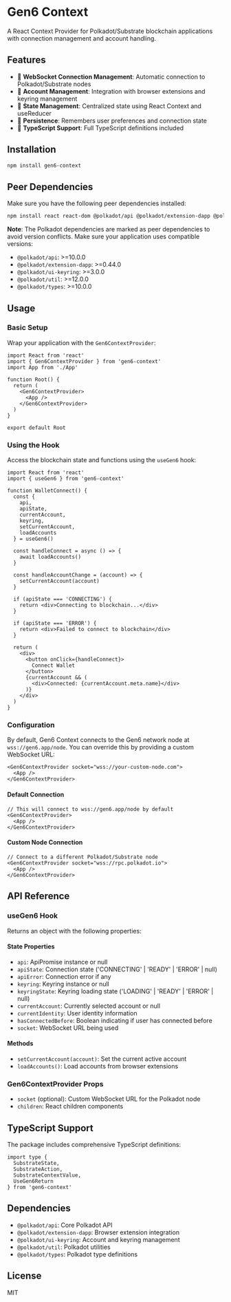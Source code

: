 # Gen6 Context

A React Context Provider for Polkadot/Substrate blockchain applications with connection management and account handling.

## Features

- 🔗 **WebSocket Connection Management**: Automatic connection to Polkadot/Substrate nodes
- 👤 **Account Management**: Integration with browser extensions and keyring management
- 🔄 **State Management**: Centralized state using React Context and useReducer
- 💾 **Persistence**: Remembers user preferences and connection state
- 🔧 **TypeScript Support**: Full TypeScript definitions included

## Installation

```bash
npm install gen6-context
```

## Peer Dependencies

Make sure you have the following peer dependencies installed:

```bash
npm install react react-dom @polkadot/api @polkadot/extension-dapp @polkadot/ui-keyring @polkadot/util @polkadot/types
```

**Note**: The Polkadot dependencies are marked as peer dependencies to avoid version conflicts. Make sure your application uses compatible versions:

- `@polkadot/api`: >=10.0.0
- `@polkadot/extension-dapp`: >=0.44.0  
- `@polkadot/ui-keyring`: >=3.0.0
- `@polkadot/util`: >=12.0.0
- `@polkadot/types`: >=10.0.0

## Usage

### Basic Setup

Wrap your application with the `Gen6ContextProvider`:

```tsx
import React from 'react'
import { Gen6ContextProvider } from 'gen6-context'
import App from './App'

function Root() {
  return (
    <Gen6ContextProvider>
      <App />
    </Gen6ContextProvider>
  )
}

export default Root
```

### Using the Hook

Access the blockchain state and functions using the `useGen6` hook:

```tsx
import React from 'react'
import { useGen6 } from 'gen6-context'

function WalletConnect() {
  const { 
    api, 
    apiState, 
    currentAccount, 
    keyring,
    setCurrentAccount,
    loadAccounts 
  } = useGen6()

  const handleConnect = async () => {
    await loadAccounts()
  }

  const handleAccountChange = (account) => {
    setCurrentAccount(account)
  }

  if (apiState === 'CONNECTING') {
    return <div>Connecting to blockchain...</div>
  }

  if (apiState === 'ERROR') {
    return <div>Failed to connect to blockchain</div>
  }

  return (
    <div>
      <button onClick={handleConnect}>
        Connect Wallet
      </button>
      {currentAccount && (
        <div>Connected: {currentAccount.meta.name}</div>
      )}
    </div>
  )
}
```

### Configuration

By default, Gen6 Context connects to the Gen6 network node at `wss://gen6.app/node`. You can override this by providing a custom WebSocket URL:

```tsx
<Gen6ContextProvider socket="wss://your-custom-node.com">
  <App />
</Gen6ContextProvider>
```

#### Default Connection
```tsx
// This will connect to wss://gen6.app/node by default
<Gen6ContextProvider>
  <App />
</Gen6ContextProvider>
```

#### Custom Node Connection
```tsx
// Connect to a different Polkadot/Substrate node
<Gen6ContextProvider socket="wss://rpc.polkadot.io">
  <App />
</Gen6ContextProvider>
```

## API Reference

### useGen6 Hook

Returns an object with the following properties:

#### State Properties

- `api`: ApiPromise instance or null
- `apiState`: Connection state ('CONNECTING' | 'READY' | 'ERROR' | null)
- `apiError`: Connection error if any
- `keyring`: Keyring instance or null
- `keyringState`: Keyring loading state ('LOADING' | 'READY' | 'ERROR' | null)
- `currentAccount`: Currently selected account or null
- `currentIdentity`: User identity information
- `hasConnectedBefore`: Boolean indicating if user has connected before
- `socket`: WebSocket URL being used

#### Methods

- `setCurrentAccount(account)`: Set the current active account
- `loadAccounts()`: Load accounts from browser extensions

### Gen6ContextProvider Props

- `socket` (optional): Custom WebSocket URL for the Polkadot node
- `children`: React children components

## TypeScript Support

The package includes comprehensive TypeScript definitions:

```tsx
import type { 
  SubstrateState, 
  SubstrateAction, 
  SubstrateContextValue, 
  UseGen6Return 
} from 'gen6-context'
```

## Dependencies

- `@polkadot/api`: Core Polkadot API
- `@polkadot/extension-dapp`: Browser extension integration
- `@polkadot/ui-keyring`: Account and keyring management
- `@polkadot/util`: Polkadot utilities
- `@polkadot/types`: Polkadot type definitions

## License

MIT